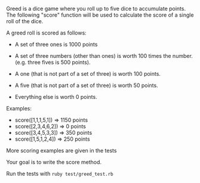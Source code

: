 Greed is a dice game where you roll up to five dice to accumulate
points.  The following "score" function will be used to calculate the
score of a single roll of the dice.

A greed roll is scored as follows:

* A set of three ones is 1000 points

* A set of three numbers (other than ones) is worth 100 times the
number. (e.g. three fives is 500 points).

* A one (that is not part of a set of three) is worth 100 points.

* A five (that is not part of a set of three) is worth 50 points.

* Everything else is worth 0 points.


Examples:

- score([1,1,1,5,1]) => 1150 points
- score([2,3,4,6,2]) => 0 points
- score([3,4,5,3,3]) => 350 points
- score([1,5,1,2,4]) => 250 points

More scoring examples are given in the tests

Your goal is to write the score method.

Run the tests with `ruby test/greed_test.rb`
